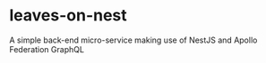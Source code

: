 # leaves-on-nest
A simple back-end micro-service making use of NestJS and Apollo Federation GraphQL
